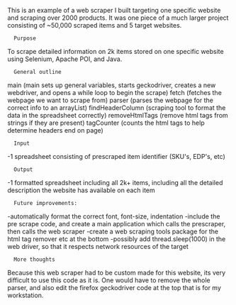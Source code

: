 This is an example of a web scraper I built targeting one specific website and scraping over 2000 products. It was one piece of a much larger project consisting of ~50,000 scraped items and 5 target websites.

      Purpose

To scrape detailed information on 2k items stored on one specific website using Selenium, Apache POI, and Java.

      General outline

main (main sets up general variables, starts geckodriver, creates a new webdriver, and opens a while loop to begin the scrape)
fetch (fetches the webpage we want to scrape from)
parser (parses the webpage for the correct info to an arrayList)
findHeaderColumn (scraping tool to format the data in the spreadsheet correctly)
removeHtmlTags (remove html tags from strings if they are present)
tagCounter (counts the html tags to help determine headers end on page)

      Input

-1 spreadsheet consisting of prescraped item identifier (SKU's, EDP's, etc)

      Output

-1 formatted spreadsheet including all 2k+ items, including all the detailed description the website has available on each item

      Future improvements:

-automatically format the correct font, font-size, indentation
-include the pre scrape code, and create a main application which calls the prescraper, then calls the web scraper
-create a web scraping tools package for the html tag remover etc at the bottom
-possibly add thread.sleep(1000) in the web driver, so that it respects network resources of the target

      More thoughts

Because this web scraper had to be custom made for this website, its very difficult to use this code as it is. One would have to remove the whole parser, and also edit the firefox geckodriver code at the top that is for my workstation.

